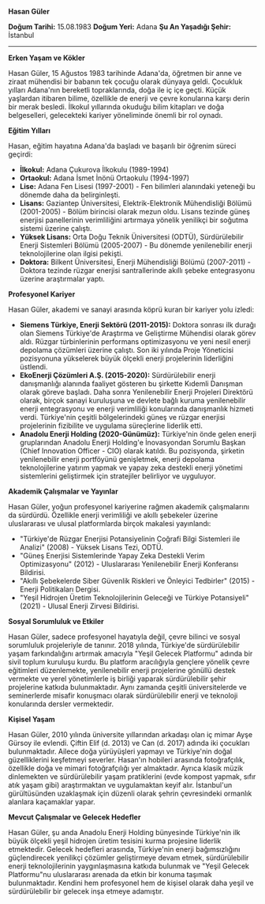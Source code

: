 **Hasan Güler**

**Doğum Tarihi:** 15.08.1983
**Doğum Yeri:** Adana
**Şu An Yaşadığı Şehir:** İstanbul

---

**Erken Yaşam ve Kökler**

Hasan Güler, 15 Ağustos 1983 tarihinde Adana'da, öğretmen bir anne ve ziraat mühendisi bir babanın tek çocuğu olarak dünyaya geldi. Çocukluk yılları Adana'nın bereketli topraklarında, doğa ile iç içe geçti. Küçük yaşlardan itibaren bilime, özellikle de enerji ve çevre konularına karşı derin bir merak besledi. İlkokul yıllarında okuduğu bilim kitapları ve doğa belgeselleri, gelecekteki kariyer yöneliminde önemli bir rol oynadı.

**Eğitim Yılları**

Hasan, eğitim hayatına Adana'da başladı ve başarılı bir öğrenim süreci geçirdi:
*   **İlkokul:** Adana Çukurova İlkokulu (1989-1994)
*   **Ortaokul:** Adana İsmet İnönü Ortaokulu (1994-1997)
*   **Lise:** Adana Fen Lisesi (1997-2001) - Fen bilimleri alanındaki yeteneği bu dönemde daha da belirginleşti.
*   **Lisans:** Gaziantep Üniversitesi, Elektrik-Elektronik Mühendisliği Bölümü (2001-2005) - Bölüm birincisi olarak mezun oldu. Lisans tezinde güneş enerjisi panellerinin verimliliğini artırmaya yönelik yenilikçi bir soğutma sistemi üzerine çalıştı.
*   **Yüksek Lisans:** Orta Doğu Teknik Üniversitesi (ODTÜ), Sürdürülebilir Enerji Sistemleri Bölümü (2005-2007) - Bu dönemde yenilenebilir enerji teknolojilerine olan ilgisi pekişti.
*   **Doktora:** Bilkent Üniversitesi, Enerji Mühendisliği Bölümü (2007-2011) - Doktora tezinde rüzgar enerjisi santrallerinde akıllı şebeke entegrasyonu üzerine araştırmalar yaptı.

**Profesyonel Kariyer**

Hasan Güler, akademi ve sanayi arasında köprü kuran bir kariyer yolu izledi:
*   **Siemens Türkiye, Enerji Sektörü (2011-2015):** Doktora sonrası ilk durağı olan Siemens Türkiye'de Araştırma ve Geliştirme Mühendisi olarak görev aldı. Rüzgar türbinlerinin performans optimizasyonu ve yeni nesil enerji depolama çözümleri üzerine çalıştı. Son iki yılında Proje Yöneticisi pozisyonuna yükselerek büyük ölçekli enerji projelerinin liderliğini üstlendi.
*   **EkoEnerji Çözümleri A.Ş. (2015-2020):** Sürdürülebilir enerji danışmanlığı alanında faaliyet gösteren bu şirkette Kıdemli Danışman olarak göreve başladı. Daha sonra Yenilenebilir Enerji Projeleri Direktörü olarak, birçok sanayi kuruluşuna ve devlete bağlı kuruma yenilenebilir enerji entegrasyonu ve enerji verimliliği konularında danışmanlık hizmeti verdi. Türkiye'nin çeşitli bölgelerindeki güneş ve rüzgar enerjisi projelerinin fizibilite ve uygulama süreçlerine liderlik etti.
*   **Anadolu Enerji Holding (2020-Günümüz):** Türkiye'nin önde gelen enerji gruplarından Anadolu Enerji Holding'e İnovasyondan Sorumlu Başkan (Chief Innovation Officer - CIO) olarak katıldı. Bu pozisyonda, şirketin yenilenebilir enerji portföyünü genişletmek, enerji depolama teknolojilerine yatırım yapmak ve yapay zeka destekli enerji yönetimi sistemlerini geliştirmek için stratejiler belirliyor ve uyguluyor.

**Akademik Çalışmalar ve Yayınlar**

Hasan Güler, yoğun profesyonel kariyerine rağmen akademik çalışmalarını da sürdürdü. Özellikle enerji verimliliği ve akıllı şebekeler üzerine uluslararası ve ulusal platformlarda birçok makalesi yayınlandı:
*   "Türkiye'de Rüzgar Enerjisi Potansiyelinin Coğrafi Bilgi Sistemleri ile Analizi" (2008) - Yüksek Lisans Tezi, ODTÜ.
*   "Güneş Enerjisi Sistemlerinde Yapay Zeka Destekli Verim Optimizasyonu" (2012) - Uluslararası Yenilenebilir Enerji Konferansı Bildirisi.
*   "Akıllı Şebekelerde Siber Güvenlik Riskleri ve Önleyici Tedbirler" (2015) - Enerji Politikaları Dergisi.
*   "Yeşil Hidrojen Üretim Teknolojilerinin Geleceği ve Türkiye Potansiyeli" (2021) - Ulusal Enerji Zirvesi Bildirisi.

**Sosyal Sorumluluk ve Etkiler**

Hasan Güler, sadece profesyonel hayatıyla değil, çevre bilinci ve sosyal sorumluluk projeleriyle de tanınır. 2018 yılında, Türkiye'de sürdürülebilir yaşam farkındalığını artırmak amacıyla "Yeşil Gelecek Platformu" adında bir sivil toplum kuruluşu kurdu. Bu platform aracılığıyla gençlere yönelik çevre eğitimleri düzenlemekte, yenilenebilir enerji projelerine gönüllü destek vermekte ve yerel yönetimlerle iş birliği yaparak sürdürülebilir şehir projelerine katkıda bulunmaktadır. Aynı zamanda çeşitli üniversitelerde ve seminerlerde misafir konuşmacı olarak sürdürülebilir enerji ve teknoloji konularında dersler vermektedir.

**Kişisel Yaşam**

Hasan Güler, 2010 yılında üniversite yıllarından arkadaşı olan iç mimar Ayşe Gürsoy ile evlendi. Çiftin Elif (d. 2013) ve Can (d. 2017) adında iki çocukları bulunmaktadır. Ailece doğa yürüyüşleri yapmayı ve Türkiye'nin doğal güzelliklerini keşfetmeyi severler. Hasan'ın hobileri arasında fotoğrafçılık, özellikle doğa ve mimari fotoğrafçılığı yer almaktadır. Ayrıca klasik müzik dinlemekten ve sürdürülebilir yaşam pratiklerini (evde kompost yapmak, sıfır atık yaşam gibi) araştırmaktan ve uygulamaktan keyif alır. İstanbul'un gürültüsünden uzaklaşmak için düzenli olarak şehrin çevresindeki ormanlık alanlara kaçamaklar yapar.

**Mevcut Çalışmalar ve Gelecek Hedefler**

Hasan Güler, şu anda Anadolu Enerji Holding bünyesinde Türkiye'nin ilk büyük ölçekli yeşil hidrojen üretim tesisini kurma projesine liderlik etmektedir. Gelecek hedefleri arasında, Türkiye'nin enerji bağımsızlığını güçlendirecek yenilikçi çözümler geliştirmeye devam etmek, sürdürülebilir enerji teknolojilerinin yaygınlaşmasına katkıda bulunmak ve "Yeşil Gelecek Platformu"nu uluslararası arenada da etkin bir konuma taşımak bulunmaktadır. Kendini hem profesyonel hem de kişisel olarak daha yeşil ve sürdürülebilir bir gelecek inşa etmeye adamıştır.